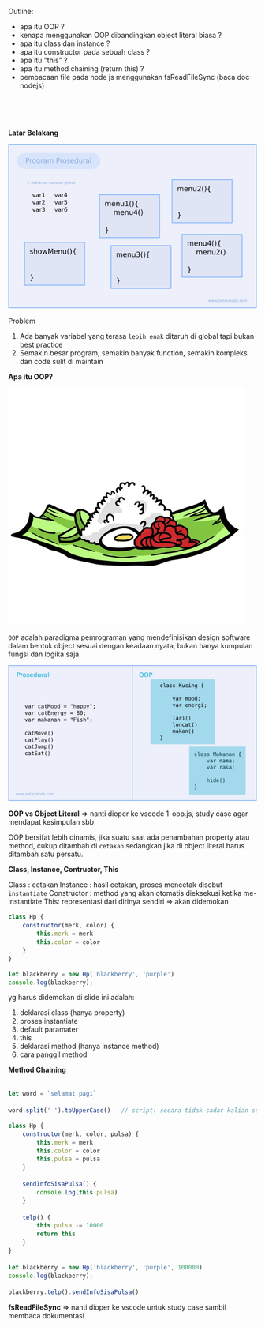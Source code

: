 Outline:
- apa itu OOP ?
- kenapa menggunakan OOP dibandingkan object literal biasa ?
- apa itu class dan instance ?
- apa itu constructor pada sebuah class ?
- apa itu "this" ?
- apa itu method chaining (return this) ?
- pembacaan file pada node js menggunakan fsReadFileSync (baca doc nodejs)

<br><br><br>

**Latar Belakang**

![paradigma prosedural](../asset/prosedural.png)

Problem
1. Ada banyak variabel yang terasa `lebih enak` ditaruh di global tapi bukan best practice
2. Semakin besar program, semakin banyak function, semakin kompleks dan code sulit di maintain

**Apa itu OOP?**

![paradigma baru yaitu membungkus dengan object](../asset/wrap.gif)

`OOP` adalah paradigma pemrograman yang mendefinisikan design software dalam bentuk object  sesuai dengan keadaan nyata, bukan hanya kumpulan fungsi dan logika saja.

![vs](../asset/vs.png)

**OOP vs Object Literal**  => nanti dioper ke vscode 1-oop.js, study case agar mendapat kesimpulan sbb

OOP bersifat lebih dinamis, jika suatu saat ada penambahan property atau method, cukup ditambah di `cetakan` sedangkan jika di object literal harus ditambah satu persatu.

**Class, Instance, Contructor, This** 

Class : cetakan
Instance : hasil cetakan, proses mencetak disebut `instantiate`
Constructor : method yang akan otomatis dieksekusi ketika me-instantiate
This: representasi dari dirinya sendiri => akan didemokan

```js
class Hp {
    constructor(merk, color) {
        this.merk = merk
        this.color = color
    }
}
```

```js
let blackberry = new Hp('blackberry', 'purple')
console.log(blackberry);
```

yg harus didemokan di slide ini adalah: 
1. deklarasi class (hanya property)
2. proses instantiate
3. default paramater
4. this
5. deklarasi method (hanya instance method)
6. cara panggil method

**Method Chaining**

```js

let word = `selamat pagi`

word.split(' ').toUpperCase()   // script: secara tidak sadar kalian sudah pernah pakai. Lanjut didemoin cara bikinnya di OOP
```
```js
class Hp {
    constructor(merk, color, pulsa) {
        this.merk = merk
        this.color = color
        this.pulsa = pulsa
    }

    sendInfoSisaPulsa() {
        console.log(this.pulsa)
    }

    telp() {
        this.pulsa -= 10000
        return this
    }
}

let blackberry = new Hp('blackberry', 'purple', 100000)
console.log(blackberry);

blackberry.telp().sendInfoSisaPulsa()
```

**fsReadFileSync** => nanti dioper ke vscode untuk study case sambil membaca dokumentasi
















